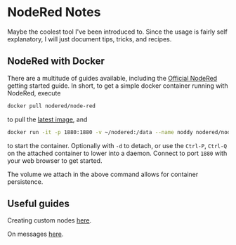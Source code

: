 # NodeRed Notes
Maybe the coolest tool I've been introduced to. Since the usage is fairly self explanatory, I will just document tips, tricks, and recipes.

## NodeRed with Docker
There are a multitude of guides available, including the [Official NodeRed](https://nodered.org/docs/getting-started/docker) getting started guide. In short, to get a simple docker container running with NodeRed, execute
```bash
docker pull nodered/node-red
```
to pull the [latest image](https://hub.docker.com/r/nodered/node-red/), and

```bash
docker run -it -p 1880:1880 -v ~/nodered:/data --name noddy nodered/node-red
```
to start the container. Optionally with `-d` to detach, or use the `Ctrl-P`, `Ctrl-Q` on the attached container to lower into a daemon. Connect to port `1880` with your web browser to get started.

The volume we attach in the above command allows for container persistence. 

## Useful guides
Creating custom nodes [here](https://nodered.org/docs/creating-nodes/first-node).

On messages [here](https://nodered.org/docs/user-guide/messages).
